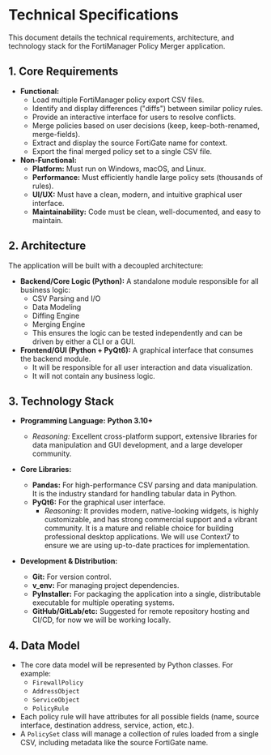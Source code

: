 # Technical Specifications

This document details the technical requirements, architecture, and technology stack for the FortiManager Policy Merger application.

## 1. Core Requirements

-   **Functional:**
    -   Load multiple FortiManager policy export CSV files.
    -   Identify and display differences ("diffs") between similar policy rules.
    -   Provide an interactive interface for users to resolve conflicts.
    -   Merge policies based on user decisions (keep, keep-both-renamed, merge-fields).
    -   Extract and display the source FortiGate name for context.
    -   Export the final merged policy set to a single CSV file.
-   **Non-Functional:**
    -   **Platform:** Must run on Windows, macOS, and Linux.
    -   **Performance:** Must efficiently handle large policy sets (thousands of rules).
    -   **UI/UX:** Must have a clean, modern, and intuitive graphical user interface.
    -   **Maintainability:** Code must be clean, well-documented, and easy to maintain.

## 2. Architecture

The application will be built with a decoupled architecture:

-   **Backend/Core Logic (Python):** A standalone module responsible for all business logic:
    -   CSV Parsing and I/O
    -   Data Modeling
    -   Diffing Engine
    -   Merging Engine
    -   This ensures the logic can be tested independently and can be driven by either a CLI or a GUI.
-   **Frontend/GUI (Python + PyQt6):** A graphical interface that consumes the backend module.
    -   It will be responsible for all user interaction and data visualization.
    -   It will not contain any business logic.

## 3. Technology Stack

-   **Programming Language:** **Python 3.10+**
    -   *Reasoning:* Excellent cross-platform support, extensive libraries for data manipulation and GUI development, and a large developer community.

-   **Core Libraries:**
    -   **Pandas:** For high-performance CSV parsing and data manipulation. It is the industry standard for handling tabular data in Python.
    -   **PyQt6:** For the graphical user interface.
        -   *Reasoning:* It provides modern, native-looking widgets, is highly customizable, and has strong commercial support and a vibrant community. It is a mature and reliable choice for building professional desktop applications. We will use Context7 to ensure we are using up-to-date practices for implementation.

-   **Development & Distribution:**
    -   **Git:** For version control.
    -   **v_env:** For managing project dependencies.
    *   **PyInstaller:** For packaging the application into a single, distributable executable for multiple operating systems.
    *   **GitHub/GitLab/etc:** Suggested for remote repository hosting and CI/CD, for now we will be working locally.

## 4. Data Model

-   The core data model will be represented by Python classes. For example:
    -   `FirewallPolicy`
    -   `AddressObject`
    -   `ServiceObject`
    -   `PolicyRule`
-   Each policy rule will have attributes for all possible fields (name, source interface, destination address, service, action, etc.).
-   A `PolicySet` class will manage a collection of rules loaded from a single CSV, including metadata like the source FortiGate name.
